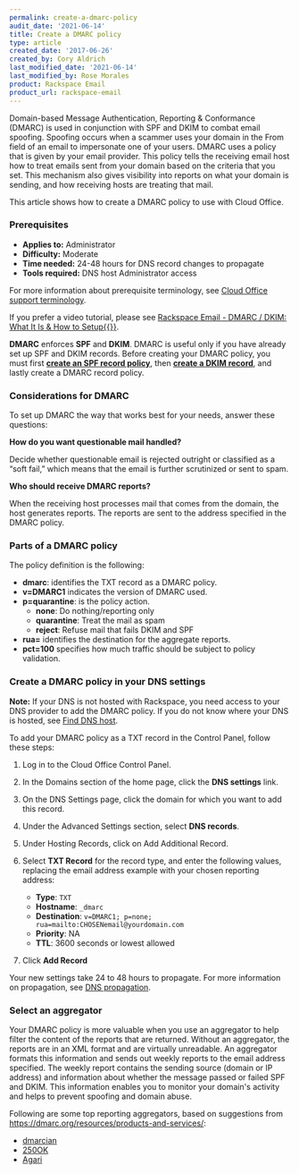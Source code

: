 ```yaml
---
permalink: create-a-dmarc-policy
audit_date: '2021-06-14'
title: Create a DMARC policy
type: article
created_date: '2017-06-26'
created_by: Cory Aldrich
last_modified_date: '2021-06-14'
last_modified_by: Rose Morales
product: Rackspace Email
product_url: rackspace-email
---
```


Domain-based Message Authentication, Reporting & Conformance (DMARC) is used in
conjunction with SPF and DKIM to combat email spoofing. Spoofing occurs when a
scammer uses your domain in the From field of an email to impersonate one of
your users. DMARC uses a policy that is given by your email provider. This
policy tells the receiving email host how to treat emails sent from your domain
based on the criteria that you set. This mechanism also gives visibility into
reports on what your domain is sending, and how receiving hosts are treating
that mail.

This article shows how to create a DMARC policy to use with Cloud Office.

### Prerequisites

- **Applies to:** Administrator
- **Difficulty:** Moderate
- **Time needed:** 24-48 hours for DNS record changes to propagate
- **Tools required:** DNS host Administrator access

For more information about prerequisite terminology, see
[Cloud Office support terminology](/support/how-to/cloud-office-support-terminology/).

If you prefer a video tutorial, please see [Rackspace Email - DMARC / DKIM: What It Is & How to Setup{{<image src="dmarc_thumb.png" alt="" title="">}}](https://emailhelp.rackspace.com/l/dmarc-dkim-records-setup).

**DMARC** enforces **SPF** and **DKIM**. DMARC is useful only if you have already set up SPF
and DKIM records. Before creating your DMARC policy, you must first [**create an SPF record policy**](/support/how-to/create-an-spf-policy), then [**create a DKIM record**](/support/how-to/enable-dkim-in-the-cloud-office-control-panel), and lastly create a DMARC record policy.

### Considerations for DMARC

To set up DMARC the way that works best for your needs, answer these questions:

**How do you want questionable mail handled?**

Decide whether questionable email is rejected outright or classified as a “soft
fail,” which means that the email is further scrutinized or sent to spam.

**Who should receive DMARC reports?**

When the receiving host processes mail that comes from the domain, the host
generates reports. The reports are sent to the address specified in the
DMARC policy.

### Parts of a DMARC policy

The policy definition is the following:

- **dmarc**: identifies the TXT record as a DMARC policy.
- **v=DMARC1** indicates the version of DMARC used.
- **p=quarantine**: is the policy action.
  - **none**: Do nothing/reporting only
  - **quarantine**: Treat the mail as spam
  - **reject**: Refuse mail that fails DKIM and SPF
- **rua=** identifies the destination for the aggregate reports.
- **pct=100** specifies how much traffic should be subject to policy validation.

### Create a DMARC policy in your DNS settings

**Note:** If your DNS is not hosted with Rackspace, you need access to your DNS
provider to add the DMARC policy. If you do not know where your DNS is hosted,
see [Find DNS host](/support/how-to/find-dns-host).

To add your DMARC policy as a TXT record in the Control Panel, follow these steps:

1. Log in to the Cloud Office Control Panel.
2. In the Domains section of the home page, click the **DNS settings** link.
3. On the DNS Settings page, click the domain for which you want to add this record.
4. Under the Advanced Settings section, select **DNS records**.
5. Under Hosting Records, click on Add Additional Record.
6. Select **TXT Record** for the record type, and enter the following values,
   replacing the email address example with your chosen reporting address:

   - **Type**: `TXT`
   - **Hostname**: `_dmarc`
   - **Destination**: `v=DMARC1; p=none; rua=mailto:CHOSENemail@yourdomain.com`
   - **Priority**: NA
   - **TTL**: 3600 seconds or lowest allowed

7. Click **Add Record**

Your new settings take 24 to 48 hours to propagate. For more information on
propagation, see [DNS propagation](/support/how-to/dns-record-definitions#dns-propagation).

### Select an aggregator

Your DMARC policy is more valuable when you use an aggregator to help filter the
content of the reports that are returned. Without an aggregator, the reports are
in an XML format and are virtually unreadable. An aggregator formats this
information and sends out weekly reports to the email address specified. The
weekly report contains the sending source (domain or IP address) and information
about whether the message passed or failed SPF and DKIM. This information
enables you to monitor your domain's activity and helps to prevent spoofing and
domain abuse.

Following are some top reporting aggregators, based on suggestions from
https://dmarc.org/resources/products-and-services/:

- [dmarcian](https://dmarcian.com)
- [250OK](https://250OK.com)
- [Agari](https://agari.com)
